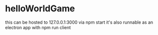 # helloWorldGame
this can be hosted to 127.0.0.1:3000 via npm start
it's also runnable as an electron app with npm run client
